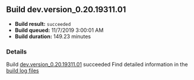 ## Build dev.version_0.20.19311.01
- **Build result:** `succeeded`
- **Build queued:** 11/7/2019 3:00:01 AM
- **Build duration:** 149.23 minutes
### Details
Build [dev.version_0.20.19311.01](https://winappstudio.visualstudio.com/web/build.aspx?pcguid=a4ef43be-68ce-4195-a619-079b4d9834c2&builduri=vstfs%3a%2f%2f%2fBuild%2fBuild%2f31779) succeeded
Find detailed information in the [build log files]()
